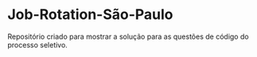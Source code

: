 # Job-Rotation-São-Paulo
Repositório criado para mostrar a solução para as questões de código do processo seletivo.

